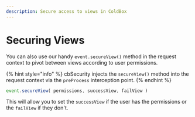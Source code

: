 ```yaml
---
description: Secure access to views in ColdBox
---
```


# Securing Views

You can also use our handy `event.secureView()` method in the request context to pivot between views according to user permissions.

{% hint style="info" %}
cbSecurity injects the `secureView()` method into the request context via the `preProcess` interception point.
{% endhint %}

```javascript
event.secureView( permissions, successView, failView )
```

This will allow you to set the `successView` if the user has the permissions or the `failView` if they don't.

